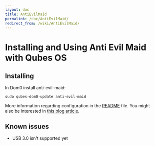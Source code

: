 ```yaml
---
layout: doc
title: AntiEvilMaid
permalink: /doc/AntiEvilMaid/
redirect_from: /wiki/AntiEvilMaid/
---
```


Installing and Using Anti Evil Maid with Qubes OS
=================================================

Installing
----------

In Dom0 install anti-evil-maid:

```
sudo qubes-dom0-update anti-evil-maid
```

More information regarding configuration in the [README](http://git.qubes-os.org/?p=joanna/antievilmaid.git;a=blob_plain;f=README;hb=HEAD) file. You might also be interested in [this blog article](http://theinvisiblethings.blogspot.com/2011/09/anti-evil-maid.html).

Known issues
------------

-   USB 3.0 isn't supported yet

